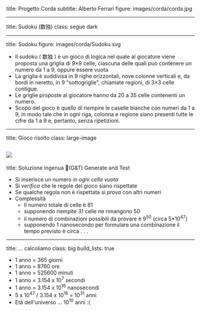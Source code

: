 title: Progetto Corda
subtitle: Alberto Ferrari
figure: images/corda/corda.jpg

---
title: Sudoku  (数独)
class: segue dark

---
title: Sudoku
figure: images/corda/Sudoku.svg

- Il sudoku ( 数独 ) è un gioco di logica nel quale al giocatore viene proposta una griglia di 9×9 celle, ciascuna delle quali può contenere un numero da 1 a 9, oppure essere vuota
- La griglia è suddivisa in 9 righe orizzontali, nove colonne verticali e, da bordi in neretto, in 9 "sottogriglie", chiamate regioni, di 3×3 celle contigue.
- Le griglie proposte al giocatore hanno da 20 a 35 celle contenenti un numero.
- Scopo del gioco è quello di riempire le caselle bianche con numeri da 1 a 9, in modo tale che in ogni riga, colonna e regione siano presenti tutte le cifre da 1 a 9 e, pertanto, senza ripetizioni.
 
---

title: Gioco risolto
class: large-image

![](images/corda/Sudoku_solution.svg)
 
---

title: Soluzione ingenua (G&T) Generate and Test 

- Si inserisce un numero *in ogni cella vuota*
- Si *verifica* che le regole del gioco siano rispettate
- Se qualche regola non è rispettata si *prova* con altri numeri
- Complessità
    - Il numero totale di celle è 81
    - supponendo riempite 31 celle ne rimangono 50
    - il numero di combinazioni possibili da provare è 9<sup>50</sup> (circa 5*10<sup>47</sup>)
    - supponendo 1 nanosecondo per formulare una combinazione il tempo previsto è circa . . .
 
---

title: ... calcoliamo
class: big
build_lists: true

- 1 anno = 365 giorni
- 1 anno = 8760 ore
- 1 anno = 525600 minuti
- 1 anno = 3.154 x 10<sup>7</sup> secondi
- 1 anno = 3.154 x 10<sup>16</sup> nanosecondi
- 5 x 10<sup>47</sup> / 3.154 x 10<sup>16</sup> = 10<sup>31</sup> anni
- Età dell'universo ... 10<sup>10</sup> anni :(
 
